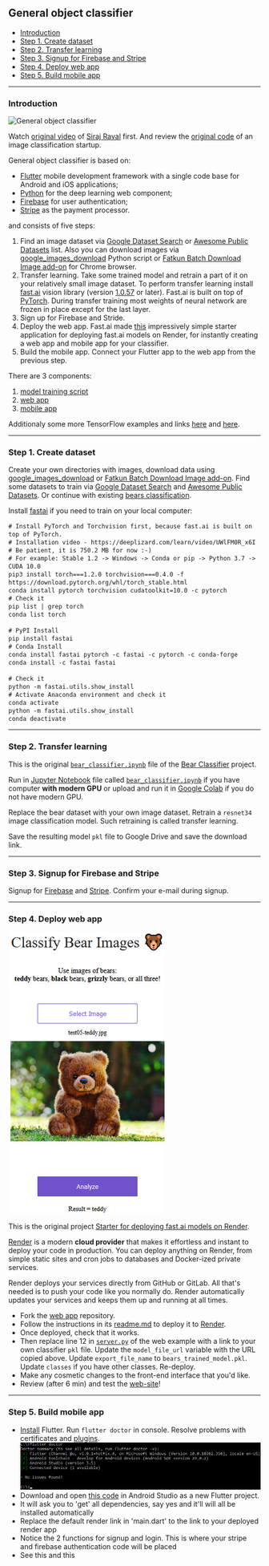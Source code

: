 ## General object classifier

   - [Introduction](#introduction)
   - [Step 1. Create dataset](#step-1)
   - [Step 2. Transfer learning](#step-2)
   - [Step 3. Signup for Firebase and Stripe](#step-3)
   - [Step 4. Deploy web app](#step-4)
   - [Step 5. Build mobile app](#step-5)

---
### <a name="introduction" />Introduction

![General object classifier](data/2019.09.25-general-object-classifier.png)

Watch [original video](https://youtu.be/CzPYgRaYWUA) of [Siraj Raval](https://sirajraval.com/) first.
And review the [original code](https://github.com/llSourcell/image_classifier_template)
of an image classification startup.

General object classifier is based on:
   * [Flutter](https://flutter.dev) mobile development framework with a single code base
     for Android and iOS applications;
   * [Python](https://www.python.org) for the deep learning web component;
   * [Firebase](https://firebase.google.com) for user authentication;
   * [Stripe](https://stripe.com) as the payment processor. 

and consists of five steps:
   1. Find an image dataset via [Google Dataset Search](https://toolbox.google.com/datasetsearch)
      or [Awesome Public Datasets](https://github.com/awesomedata/awesome-public-datasets) list.
      Also you can download images via [google_images_download](https://pypi.org/project/google_images_download)
      Python script or [Fatkun Batch Download Image add-on](https://chrome.google.com/webstore/detail/fatkun-batch-download-ima/nnjjahlikiabnchcpehcpkdeckfgnohf)
      for Chrome browser.
   2. Transfer learning. Take some trained model and retrain a part of it on your relatively small
      image dataset. To perform transfer learning install [fast.ai](https://www.fast.ai)
      vision library (version [1.0.57](https://pypi.org/project/fastai) or later).
      Fast.ai is built on top of [PyTorch](https://pytorch.org).
      During transfer training most weights of neural network are frozen in place
      except for the last layer. 
   3. Sign up for Firebase and Stride.
   4. Deploy the web app. Fast.ai made [this](https://github.com/render-examples/fastai-v3)
      impressively simple starter application for deploying fast.ai models on Render,
      for instantly creating a web app and mobile app for your classifier.
   5. Build the mobile app. Connect your Flutter app to the web app from the previous step.

There are 3 components:
   01. [model training script](01_training_script)
   02. [web app](https://github.com/foobar167/web_api_for_render)
   03. [mobile app](03_mobile_app)

Additionaly some more TensorFlow examples and links [here](https://github.com/foobar167/articles/tree/master/Machine_Learning)
and [here](https://github.com/foobar167/articles/blob/master/Ubuntu/13_Keras_and_TensorFlow_how-tos.md).

---
### <a name="step-1" /> Step 1. Create dataset
Create your own directories with images, download data using
[google_images_download](https://pypi.org/project/google_images_download) or
[Fatkun Batch Download Image add-on](https://chrome.google.com/webstore/detail/fatkun-batch-download-ima/nnjjahlikiabnchcpehcpkdeckfgnohf).
Find some datasets to train via
[Google Dataset Search](https://toolbox.google.com/datasetsearch) and
[Awesome Public Datasets](https://github.com/awesomedata/awesome-public-datasets).
Or continue with existing
[bears classification](01_training_script).

Install [fastai](https://pypi.org/project/fastai/) if you need to train on your local computer:
```shell script
# Install PyTorch and Torchvision first, because fast.ai is built on top of PyTorch.
# Installation video - https://deeplizard.com/learn/video/UWlFM0R_x6I
# Be patient, it is 750.2 MB for now :-)
# For example: Stable 1.2 -> Windows -> Conda or pip -> Python 3.7 -> CUDA 10.0
pip3 install torch===1.2.0 torchvision===0.4.0 -f https://download.pytorch.org/whl/torch_stable.html
conda install pytorch torchvision cudatoolkit=10.0 -c pytorch
# Check it
pip list | grep torch
conda list torch

# PyPI Install
pip install fastai
# Conda Install
conda install fastai pytorch -c fastai -c pytorch -c conda-forge
conda install -c fastai fastai

# Check it
python -m fastai.utils.show_install
# Activate Anaconda environment and check it
conda activate
python -m fastai.utils.show_install
conda deactivate
```

---
### <a name="step-2" /> Step 2. Transfer learning
This is the original [`bear_classifier.ipynb`](https://github.com/naveenchanakya/bear-classifier/blob/master/bear_classifier.ipynb)
file of the [Bear Classifier](https://github.com/naveenchanakya/bear-classifier) project.

Run in [Jupyter Notebook](https://jupyter.org) file called
[`bear_classifier.ipynb`](01_training_script/bear_classifier.ipynb)
if you have computer **with modern GPU** or upload and run it in
[Google Colab](https://colab.research.google.com) if you do not have modern GPU.

Replace the bear dataset with your own image dataset.
Retrain a `resnet34` image classification model.
Such retraining is called transfer learning.

Save the resulting model `pkl` file to Google Drive and save the download link.

---
### <a name="step-3" /> Step 3. Signup for Firebase and Stripe
Signup for [Firebase](https://firebase.google.com) and
[Stripe](https://stripe.com). Confirm your e-mail during signup.

---
### <a name="step-4" /> Step 4. Deploy web app
![Web app](data/2019.10.02_web_app.jpg)

This is the original project
[Starter for deploying fast.ai models on Render](https://github.com/render-examples/fastai-v3).

[Render](https://render.com/docs) is a modern **cloud provider** that makes it effortless
and instant to deploy your code in production. You can deploy anything on Render,
from simple static sites and cron jobs to databases and Docker-ized private services.

Render deploys your services directly from GitHub or GitLab.
All that's needed is to push your code like you normally do.
Render automatically updates your services and keeps them up and running at all times.

   * Fork the [web app](https://github.com/foobar167/web_api_for_render) repository.
   * Follow the instructions in its [readme.md](https://github.com/foobar167/web_api_for_render)
     to deploy it to [Render](https://render.com).
   * Once deployed, check that it works.
   * Then replace line 12 in [`server.py`](https://github.com/foobar167/web_api_for_render/blob/master/app/server.py)
     of the web example with a link to your own classifier `pkl` file.
     Update the `model_file_url` variable with the URL copied above.
     Update `export_file_name` to `bears_trained_model.pkl`.
     Update `classes` if you have other classes. Re-deploy.
   * Make any cosmetic changes to the front-end interface that you'd like.
   * Review (after 6 min) and test the [web-site](https://foobar167.onrender.com)!

---
### <a name="step-5" /> Step 5. Build mobile app
   * [Install](https://flutter.dev/docs/get-started/install) Flutter.
     Run `flutter doctor` in console.
     Resolve problems with certificates and [plugins](https://stackoverflow.com/a/52816669/7550928).
     ![`flutter doctor`](data/2019.10.02_flutter_doctor.jpg)
   * Download and open [this code](03_mobile_app) in Android Studio as a new Flutter project.
   * It will ask you to 'get' all dependencies, say yes and it'll will all be installed automatically
   * Replace the default render link in 'main.dart' to the link to your deployed render app
   * Notice the 2 functions for signup and login. This is where your stripe and firebase authentication code will be placed
   * See this and this
